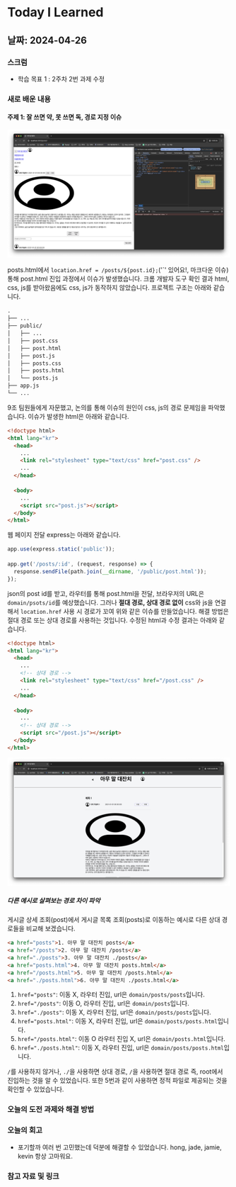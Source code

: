# Today I Learned

## 날짜: 2024-04-26

### 스크럼

- 학습 목표 1 : 2주차 2번 과제 수정

### 새로 배운 내용

#### 주제 1: 잘 쓰면 약, 못 쓰면 독, 경로 지정 이슈

![image](./images/2024-04-26-01.png)

posts.html에서 `location.href = /posts/${post.id};`('`' 있어요!, 마크다운 이슈) 통해 post.html 진입 과정에서 이슈가 발생했습니다. 크롬 개발자 도구 확인 결과 html, css, js를 받아왔음에도 css, js가 동작하지 않았습니다. 프로젝트 구조는 아래와 같습니다.

```txt
.
├── ...
├── public/
│   ├── ...
│   ├── post.css
│   ├── post.html
│   ├── post.js
│   ├── posts.css
│   ├── posts.html
│   └── posts.js
├── app.js
└── ...
```

9조 팀원들에게 자문했고, 논의를 통해 이슈의 원인이 css, js의 경로 문제임을 파악했습니다. 이슈가 발생한 html은 아래와 같습니다.

```html
<!doctype html>
<html lang="kr">
  <head>
    ...
    <link rel="stylesheet" type="text/css" href="post.css" />
    ...
  </head>

  <body>
    ...
    <script src="post.js"></script>
  </body>
</html>
```

웹 페이지 전달 express는 아래와 같습니다.

```js
app.use(express.static('public'));

app.get('/posts/:id', (request, response) => {
  response.sendFile(path.join(__dirname, '/public/post.html'));
});
```

json의 post id를 받고, 라우터를 통해 post.html을 전달, 브라우저의 URL은 `domain/psots/id`를 예상했습니다. 그러나 **절대 경로, 상대 경로 없이** css와 js을 연결해서 `location.href` 사용 시 경로가 꼬여 위와 같은 이슈를 만들었습니다. 해결 방법은 절대 경로 또는 상대 경로를 사용하는 것입니다. 수정된 html과 수정 결과는 아래와 같습니다.

```html
<!doctype html>
<html lang="kr">
  <head>
    ...
    <!-- 상대 경로 -->
    <link rel="stylesheet" type="text/css" href="/post.css" />
    ...
  </head>

  <body>
    ...
    <!-- 상대 경로 -->
    <script src="/post.js"></script>
  </body>
</html>
```

![image](./images/2024-04-26-02.png)

##### 다른 예시로 살펴보는 경로 차이 파악

게시글 상세 조회(post)에서 게시글 목록 조회(posts)로 이동하는 예시로 다른 상대 경로들을 비교해 보겠습니다.

```html
<a href="posts">1. 아무 말 대잔치 posts</a>
<a href="/posts">2. 아무 말 대잔치 /posts</a>
<a href="./posts">3. 아무 말 대잔치 ./posts</a>
<a href="posts.html">4. 아무 말 대잔치 posts.html</a>
<a href="/posts.html">5. 아무 말 대잔치 /posts.html</a>
<a href="./posts.html">6. 아무 말 대잔치 ./posts.html</a>
```

1. `href="posts"`: 이동 X, 라우터 진입, url은 `domain/posts/posts`입니다.
2. `href="/posts"`: 이동 O, 라우터 진입, url은 `domain/posts`입니다.
3. `href="./posts"`: 이동 X, 라우터 진입, url은 `domain/posts/posts`입니다.
4. `href="posts.html"`: 이동 X, 라우터 진입, url은 `domain/posts/posts.html`입니다.
5. `href="/posts.html"`: 이동 O 라우터 진입 X, url은 `domain/posts.html`입니다.
6. `href="./posts.html"`: 이동 X,  라우터 진입, url은 `domain/posts/posts.html`입니다.

`/`를 사용하지 않거나, `./`을 사용하면 상대 경로, `/`을 사용하면 절대 경로 즉, root에서 진입하는 것을 알 수 있었습니다. 또한 5번과 같이 사용하면 정적 파일로 제공되는 것을 확인할 수 있었습니다.

### 오늘의 도전 과제와 해결 방법

### 오늘의 회고

- 포기할까 여러 번 고민했는데 덕분에 해결할 수 있었습니다. hong, jade, jamie, kevin 항상 고마워요.

### 참고 자료 및 링크

